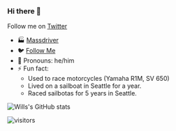 ### Hi there 👋

Follow me on <a href="https://twitter.com/intent/follow?screen_name=willbaebae" target="blank">Twitter</a>

- 🏭 [Massdriver](https://www.massdriver.cloud) 
- 🐦 <a href="https://twitter.com/intent/follow?screen_name=willbaebae" target="blank">Follow Me</a>
- 👯 Pronouns: he/him
- ⚡ Fun fact: 
  - Used to race motorcycles (Yamaha R1M, SV 650)
  - Lived on a sailboat in Seattle for a year. 
  - Raced sailbotas for 5 years in Seattle.


![Wills's GitHub stats](https://github-readme-stats.vercel.app/api?username=willbeebe&show_icons=true)

![visitors](https://visitor-badge.glitch.me/badge?page_id=WillBeebe.WillBeebe)

